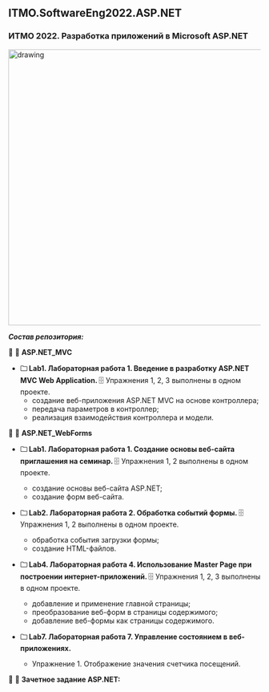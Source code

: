 ## ITMO.SoftwareEng2022.ASP.NET 
### ИТМО 2022. Разработка приложений в Microsoft ASP.NET
<img src="https://ie.wampi.ru/2022/09/29/AASP_NET.jpg" alt="drawing" width="550"/>

***Состав репозитория:***

🚩 <url> &#128194; **ASP.NET_MVC**</url>

 + <strong> &#128448; Lab1. Лабораторная работа 1. Введение в разработку ASP.NET MVC Web Application. </strong> &#128452; Упражнения 1, 2, 3 выполнены в одном проекте.
   * cоздание веб-приложения ASP.NET MVC на основе контроллера;
   * передача параметров в контроллер;
   * реализация взаимодействия контроллера и модели.

🚩 <url> &#128194; **ASP.NET_WebForms**</url>

 + <strong> &#128448; Lab1. Лабораторная работа 1. Создание основы веб-сайта приглашения на семинар. </strong> &#128452; Упражнения 1, 2 выполнены в одном проекте. 
   * создание основы веб-сайта ASP.NET;
   * создание форм веб-сайта.

 + <strong> &#128448; Lab2. Лабораторная работа 2. Обработка событий формы. </strong> &#128452; Упражнения 1, 2 выполнены в одном проекте.
   * обработка события загрузки формы;
   * создание HTML-файлов.
 
 + <strong> &#128448; Lab4. Лабораторная работа 4. Использование Master Page при построении интернет-приложений. </strong> &#128452; Упражнения 1, 2, 3 выполнены в одном проекте.
   * добавление и применение главной страницы;
   * преобразование веб-форм в страницы содержимого;
   * добавление веб-формы как страницы содержимого.
 
 + <strong> &#128448; Lab7. Лабораторная работа 7. Управление состоянием в веб-приложениях. </strong>
   * Упражнение 1. Отображение значения счетчика посещений.
   
🚩 <url> &#128194; **Зачетное задание ASP.NET:**</url>
